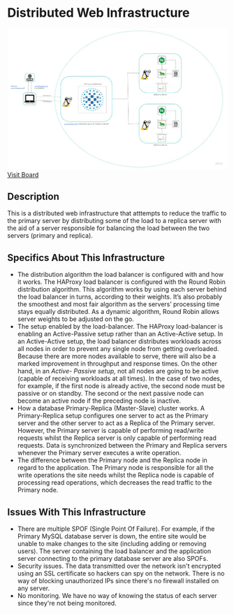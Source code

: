 # Distributed Web Infrastructure
![1-distributed_web_infrastructure](https://raw.githubusercontent.com/E-buez/alx-system_engineering-devops/master/0x09-web_infrastructure_design/1-distributed_web_infrastructure.jpg
)
[Visit Board](https://miro.com/app/board/uXjVMZHUaCU=/?share_link_id=855358806852)

## Description
   This is a distributed web infrastructure that atttempts to reduce the traffic to the primary server by distributing some of the load to a replica server with the aid    of a server responsible for balancing the load between the two servers (primary and replica).

## Specifics About This Infrastructure
* The distribution algorithm the load balancer is configured with and how it works.
  The HAProxy load balancer is configured with the Round Robin distribution algorithm. This algorithm works by using each server behind 
  the load balancer in turns, according to their weights. It’s also probably the smoothest and most fair algorithm as the servers’ processing 
  time stays equally distributed. As a dynamic algorithm, Round Robin allows server weights to be adjusted on the go.
* The setup enabled by the load-balancer.
  The HAProxy load-balancer is enabling an Active-Passive setup rather than an Active-Active setup. In an Active-Active setup, the load 
  balancer distributes workloads across all nodes in order to prevent any single node from getting overloaded. Because there are more 
  nodes available to serve, there will also be a marked improvement in throughput and response times. On the other hand, in an _Active-
  Passive setup,_ not all nodes are going to be active (capable of receiving workloads at all times). In the case of two nodes, for example, if the 
  first node is already active, the second node must be passive or on standby. The second or the next passive node can become an active 
  node if the preceding node is inactive.
* How a database Primary-Replica (Master-Slave) cluster works.
  A Primary-Replica setup configures one server to act as the Primary server and the other server to act as a Replica of the Primary server. 
  However, the Primary server is capable of performing read/write requests whilst the Replica server is only capable of performing read 
  requests. Data is synchronized between the Primary and Replica servers whenever the Primary server executes a write operation.
* The difference between the Primary node and the Replica node in regard to the application.
  The Primary node is responsible for all the write operations the site needs whilst the Replica node is capable of processing read operations, 
  which decreases the read traffic to the Primary node.

## Issues With This Infrastructure
* There are multiple SPOF (Single Point Of Failure).
  For example, if the Primary MySQL database server is down, the entire site would be unable to make changes to the site (including adding 
  or removing users). The server containing the load balancer and the application server connecting to the primary database server are also SPOFs.
* Security issues.
  The data transmitted over the network isn't encrypted using an SSL certificate so hackers can spy on the network. There is no way of 
  blocking unauthorized IPs since   there's no firewall installed on any server.
* No monitoring.
  We have no way of knowing the status of each server since they're not being monitored.

